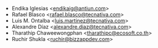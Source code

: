 - Endika Iglesias \<<endikaig@antiun.com>\>
- Rafael Blasco \<<rafael.blasco@tecnativa.com>\>
- Luis M. Ontalba \<<luis.martinez@tecnativa.com>\>
- Alexandre Díaz \<<alexandre.diaz@tecnativa.com>\>
- Tharathip Chaweewongphan \<<tharathipc@ecosoft.co.th>\>
- Ruchir Shukla \<<ruchir@bizzappdev.com>\>

